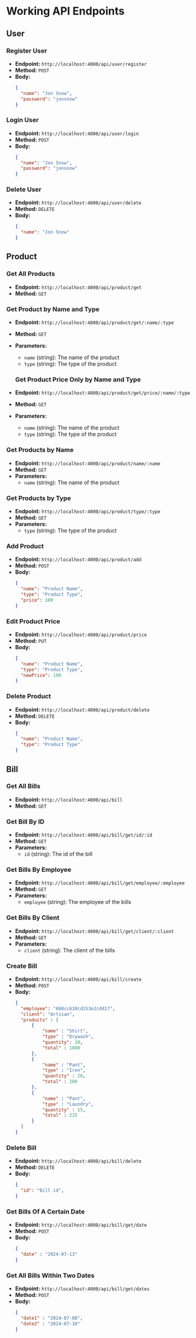 # Working API Endpoints

## User

### Register User
- **Endpoint:** `http://localhost:4000/api/user/register`
- **Method:** `POST`
- **Body:**
  ```json
  {
    "name": "Jon Snow",
    "password": "jonsnow"
  }

### Login User
- **Endpoint:** `http://localhost:4000/api/user/login`
- **Method:** `POST`
- **Body:**
  ```json
  {
    "name": "Jon Snow",
    "password": "jonsnow"
  }

### Delete User
- **Endpoint:** `http://localhost:4000/api/user/delete`
- **Method:** `DELETE`
- **Body:**
  ```json
  {
    "name": "Jon Snow"
  }


## Product

### Get All Products
- **Endpoint:** `http://localhost:4000/api/product/get`
- **Method:** `GET`

### Get Product by Name and Type
- **Endpoint:** `http://localhost:4000/api/product/get/:name/:type`
- **Method:** `GET`
- **Parameters:**
  - `name` (string): The name of the product
  - `type` (string): The type of the product

  ### Get Product Price Only by Name and Type
- **Endpoint:** `http://localhost:4000/api/product/get/price/:name/:type`
- **Method:** `GET`
- **Parameters:**
  - `name` (string): The name of the product
  - `type` (string): The type of the product

### Get Products by Name
- **Endpoint:** `http://localhost:4000/api/product/name/:name`
- **Method:** `GET`
- **Parameters:**
  - `name` (string): The name of the product

### Get Products by Type
- **Endpoint:** `http://localhost:4000/api/product/type/:type`
- **Method:** `GET`
- **Parameters:**
  - `type` (string): The type of the product

### Add Product
- **Endpoint:** `http://localhost:4000/api/product/add`
- **Method:** `POST`
- **Body:**
  ```json
  {
    "name": "Product Name",
    "type": "Product Type",
    "price": 100
  }

### Edit Product Price
- **Endpoint:** `http://localhost:4000/api/product/price`
- **Method:** `PUT`
- **Body:**
  ```json
  {
    "name": "Product Name",
    "type": "Product Type",
    "newPrice": 100
  }

### Delete Product
- **Endpoint:** `http://localhost:4000/api/product/delete`
- **Method:** `DELETE`
- **Body:**
  ```json
  {
    "name": "Product Name",
    "type": "Product Type"
  }

## Bill

### Get All Bills
- **Endpoint:** `http://localhost:4000/api/bill`
- **Method:** `GET`

### Get Bill By ID
- **Endpoint:** `http://localhost:4000/api/bill/get/id/:id`
- **Method:** `GET`
- **Parameters:**
  - `id` (string): The id of the bill

### Get Bills By Employee
- **Endpoint:** `http://localhost:4000/api/bill/get/employee/:employee`
- **Method:** `GET`
- **Parameters:**
  - `employee` (string): The employee of the bills

### Get Bills By Client
- **Endpoint:** `http://localhost:4000/api/bill/get/client/:client`
- **Method:** `GET`
- **Parameters:**
  - `client` (string): The client of the bills

### Create Bill

- **Endpoint:** `http://localhost:4000/api/bill/create`
- **Method:** `POST`
- **Body:**
  ```json
  {
    "employee": "668cc610cd153e2cdd17",
    "client": "Artisan",
    "products" : [
        {
            "name" : "Shirt",
            "type" : "Drywash",
            "quantity": 10,
            "total" : 1000
        },
        {
            "name" : "Pant",
            "type" : "Iron",
            "quantity" : 20,
            "total" : 200
        },
        {
            "name" : "Pant",
            "type" : "Laundry",
            "quantity" : 15,
            "total" : 225
        }
    ]
  }


### Delete Bill
- **Endpoint:** `http://localhost:4000/api/bill/delete`
- **Method:** `DELETE`
- **Body:**
  ```json
  {
    "id": "Bill id",
  }

### Get Bills Of A Certain Date
- **Endpoint:** `http://localhost:4000/api/bill/get/date`
- **Method:** `POST`
- **Body:**
  ```json
  {
    "date" : "2024-07-13"
  }

### Get All Bills Within Two Dates
- **Endpoint:** `http://localhost:4000/api/bill/get/dates`
- **Method:** `POST`
- **Body:**
  ```json
  {
    "date1" : "2024-07-08",
    "date2" : "2024-07-10"
  }


